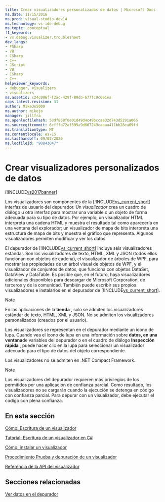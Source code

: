 ```yaml
---
title: Crear visualizadores personalizados de datos | Microsoft Docs
ms.date: 11/15/2016
ms.prod: visual-studio-dev14
ms.technology: vs-ide-debug
ms.topic: conceptual
f1_keywords:
- vs.debug.visualizer.troubleshoot
dev_langs:
- FSharp
- VB
- CSharp
- C++
- JScript
- VB
- CSharp
- C++
helpviewer_keywords:
- debugger, visualizers
- visualizers
ms.assetid: c24c006f-f2ac-429f-89db-677fc0c6e1ea
caps.latest.revision: 31
author: MikeJo5000
ms.author: mikejo
manager: jillfra
ms.openlocfilehash: 50df868f0e01d49d4c49bccae32d743d5291a066
ms.sourcegitcommit: 6cfffa72af599a9d667249caaaa411bb28ea69fd
ms.translationtype: MT
ms.contentlocale: es-ES
ms.lasthandoff: 09/02/2020
ms.locfileid: "90843047"
---
```

# <a name="create-custom-visualizers-of-data"></a>Crear visualizadores personalizados de datos
[!INCLUDE[vs2017banner](../includes/vs2017banner.md)]

Los visualizadores son componentes de la [!INCLUDE[vs_current_short](../includes/vs-current-short-md.md)] interfaz de usuario del depurador. Un *visualizador* crea un cuadro de diálogo u otra interfaz para mostrar una variable o un objeto de forma adecuada para su tipo de datos. Por ejemplo, un visualizador HTML interpreta una cadena HTML y muestra el resultado tal como aparecería en una ventana del explorador; un visualizador de mapa de bits interpreta una estructura de mapa de bits y muestra el gráfico que representa. Algunos visualizadores permiten modificar y ver los datos.  
  
 El depurador de [!INCLUDE[vs_current_short](../includes/vs-current-short-md.md)] incluye seis visualizadores estándar. Son los visualizadores de texto, HTML, XML y JSON (todos ellos funcionan con objetos de cadena), el visualizador de árboles de WPF, para mostrar las propiedades de un árbol visual de objetos de WPF, y el visualizador de conjuntos de datos, que funciona con objetos DataSet, DataView y DataTable. Es posible que, en el futuro, haya visualizadores adicionales disponibles para descargar de Microsoft Corporation, de terceros y de la comunidad. También puede escribir sus propios visualizadores e instalarlos en el depurador de [!INCLUDE[vs_current_short](../includes/vs-current-short-md.md)].  
  
> [!NOTE]
> En las aplicaciones de la **tienda** , solo se admiten los visualizadores estándar de texto, HTML, XML y JSON. No se admiten los visualizadores personalizados (creados por el usuario).  
  
 Los visualizadores se representan en el depurador mediante un icono de lupa. Cuando vea el icono de lupa en una información sobre **datos, en una ventana**de variables del depurador o en el cuadro de diálogo **Inspección rápida** , puede hacer clic en la lupa para seleccionar un visualizador adecuado para el tipo de datos del objeto correspondiente.  
  
 Los visualizadores no se admiten en .NET Compact Framework.  
  
> [!NOTE]
> Los visualizadores del depurador requieren más privilegios de los permitidos por una aplicación de confianza parcial. Como resultado, los visualizadores no se cargarán cuando la ejecución se detenga en código con confianza parcial. Para depurar con un visualizador, debe ejecutar el código con plena confianza.  
  
## <a name="in-this-section"></a>En esta sección  
 [Cómo: Escritura de un visualizador](../debugger/how-to-write-a-visualizer.md)  
  
 [Tutorial: Escritura de un visualizador en C#](../debugger/walkthrough-writing-a-visualizer-in-csharp.md)  
  
 [Cómo: instalar un visualizador](../debugger/how-to-install-a-visualizer.md)  
  
 [Procedimiento Prueba y depuración de un visualizador](../debugger/how-to-test-and-debug-a-visualizer.md)  
  
 [Referencia de la API del visualizador](../debugger/visualizer-api-reference.md)  
  
## <a name="related-sections"></a>Secciones relacionadas  
 [Ver datos en el depurador](../debugger/viewing-data-in-the-debugger.md)
